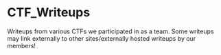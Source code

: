 # CTF_Writeups
Writeups from various CTFs we participated in as a team. Some writeups may link externally to other sites/externally hosted writeups by our members!
